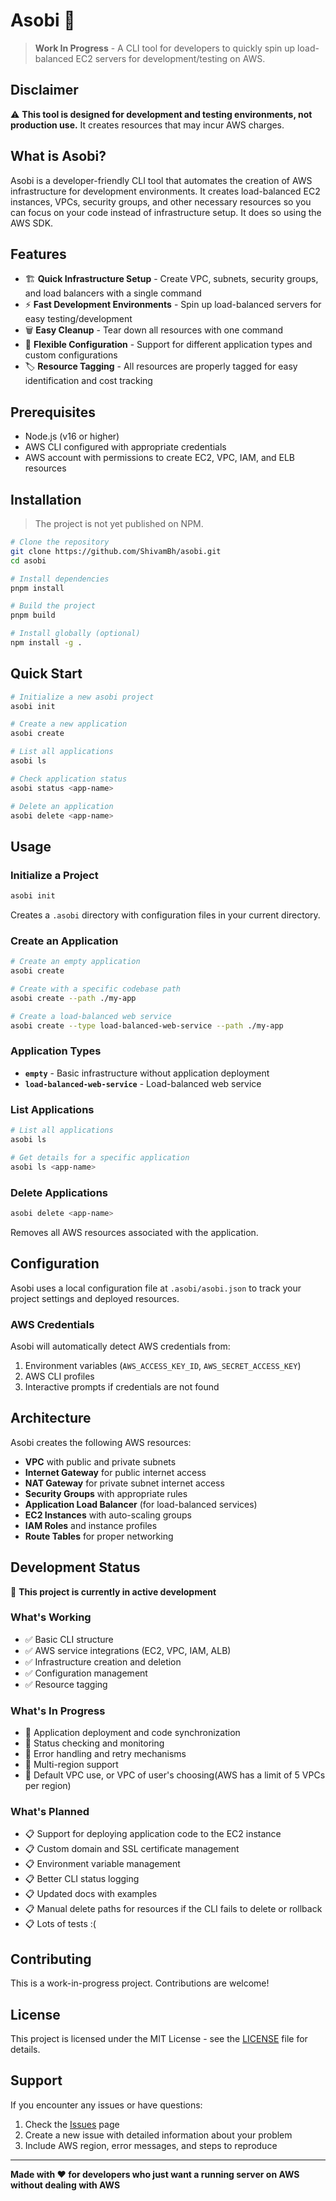 # Asobi 🚀

> **Work In Progress** - A CLI tool for developers to quickly spin up load-balanced EC2 servers for development/testing on AWS.

## Disclaimer

⚠️ **This tool is designed for development and testing environments, not production use.** It creates resources that may incur AWS charges.

## What is Asobi?

Asobi is a developer-friendly CLI tool that automates the creation of AWS infrastructure for development environments. It creates load-balanced EC2 instances, VPCs, security groups, and other necessary resources so you can focus on your code instead of infrastructure setup. It does so using the AWS SDK.

## Features

- 🏗️ **Quick Infrastructure Setup** - Create VPC, subnets, security groups, and load balancers with a single command
- ⚡ **Fast Development Environments** - Spin up load-balanced servers for easy testing/development
- 🗑️ **Easy Cleanup** - Tear down all resources with one command
- 🔧 **Flexible Configuration** - Support for different application types and custom configurations
- 🏷️ **Resource Tagging** - All resources are properly tagged for easy identification and cost tracking

## Prerequisites

- Node.js (v16 or higher)
- AWS CLI configured with appropriate credentials
- AWS account with permissions to create EC2, VPC, IAM, and ELB resources

## Installation

> The project is not yet published on NPM.

```bash
# Clone the repository
git clone https://github.com/ShivamBh/asobi.git
cd asobi

# Install dependencies
pnpm install

# Build the project
pnpm build

# Install globally (optional)
npm install -g .
```

## Quick Start

```bash
# Initialize a new asobi project
asobi init

# Create a new application
asobi create

# List all applications
asobi ls

# Check application status
asobi status <app-name>

# Delete an application
asobi delete <app-name>
```

## Usage

### Initialize a Project

```bash
asobi init
```

Creates a `.asobi` directory with configuration files in your current directory.

### Create an Application

```bash
# Create an empty application
asobi create

# Create with a specific codebase path
asobi create --path ./my-app

# Create a load-balanced web service
asobi create --type load-balanced-web-service --path ./my-app
```

### Application Types

- **`empty`** - Basic infrastructure without application deployment
- **`load-balanced-web-service`** - Load-balanced web service

### List Applications

```bash
# List all applications
asobi ls

# Get details for a specific application
asobi ls <app-name>
```

### Delete Applications

```bash
asobi delete <app-name>
```

Removes all AWS resources associated with the application.

## Configuration

Asobi uses a local configuration file at `.asobi/asobi.json` to track your project settings and deployed resources.

### AWS Credentials

Asobi will automatically detect AWS credentials from:

1. Environment variables (`AWS_ACCESS_KEY_ID`, `AWS_SECRET_ACCESS_KEY`)
2. AWS CLI profiles
3. Interactive prompts if credentials are not found

## Architecture

Asobi creates the following AWS resources:

- **VPC** with public and private subnets
- **Internet Gateway** for public internet access
- **NAT Gateway** for private subnet internet access
- **Security Groups** with appropriate rules
- **Application Load Balancer** (for load-balanced services)
- **EC2 Instances** with auto-scaling groups
- **IAM Roles** and instance profiles
- **Route Tables** for proper networking

## Development Status

🚧 **This project is currently in active development**

### What's Working

- ✅ Basic CLI structure
- ✅ AWS service integrations (EC2, VPC, IAM, ALB)
- ✅ Infrastructure creation and deletion
- ✅ Configuration management
- ✅ Resource tagging

### What's In Progress

- 🔄 Application deployment and code synchronization
- 🔄 Status checking and monitoring
- 🔄 Error handling and retry mechanisms
- 🔄 Multi-region support
- 🔄 Default VPC use, or VPC of user's choosing(AWS has a limit of 5 VPCs per region)

### What's Planned

- 📋 Support for deploying application code to the EC2 instance
- 📋 Custom domain and SSL certificate management
- 📋 Environment variable management
- 📋 Better CLI status logging
- 📋 Updated docs with examples
- 📋 Manual delete paths for resources if the CLI fails to delete or rollback
- 📋 Lots of tests :(

## Contributing

This is a work-in-progress project. Contributions are welcome!

## License

This project is licensed under the MIT License - see the [LICENSE](LICENSE) file for details.

## Support

If you encounter any issues or have questions:

1. Check the [Issues](https://github.com/yourusername/asobi/issues) page
2. Create a new issue with detailed information about your problem
3. Include AWS region, error messages, and steps to reproduce

---

**Made with ❤️ for developers who just want a running server on AWS without dealing with AWS**
